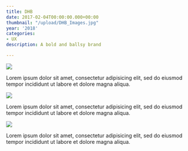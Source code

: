 ```yaml
---
title: DHB
date: 2017-02-04T00:00:00.000+00:00
thumbnail: "/upload/DHB_Images.jpg"
year: '2018'
categories:
- UX
description: A bold and ballsy brand

---
```

![](/upload/DHB_Images_Overview_2.jpg)

Lorem ipsum dolor sit amet, consectetur adipisicing elit, sed do eiusmod tempor incididunt ut labore et dolore magna aliqua.

![](/upload/DHB_Images_Flyout.jpg)

Lorem ipsum dolor sit amet, consectetur adipisicing elit, sed do eiusmod tempor incididunt ut labore et dolore magna aliqua.

![](/upload/DHB_Images_Ergebnisse_2.jpg)

Lorem ipsum dolor sit amet, consectetur adipisicing elit, sed do eiusmod tempor incididunt ut labore et dolore magna aliqua.